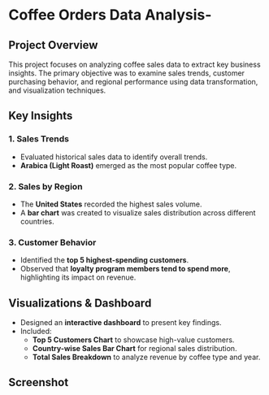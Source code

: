 # Coffee Orders Data Analysis-

## Project Overview
This project focuses on analyzing coffee sales data to extract key business insights. The primary objective was to examine sales trends, customer purchasing behavior, and regional performance using data transformation, and visualization techniques.

## Key Insights

### 1. Sales Trends
- Evaluated historical sales data to identify overall trends.
- **Arabica (Light Roast)** emerged as the most popular coffee type.

### 2. Sales by Region
- The **United States** recorded the highest sales volume.
- A **bar chart** was created to visualize sales distribution across different countries.

### 3. Customer Behavior
- Identified the **top 5 highest-spending customers**.
- Observed that **loyalty program members tend to spend more**, highlighting its impact on revenue.

## Visualizations & Dashboard
- Designed an **interactive dashboard** to present key findings.
- Included:
  - **Top 5 Customers Chart** to showcase high-value customers.
  - **Country-wise Sales Bar Chart** for regional sales distribution.
  - **Total Sales Breakdown** to analyze revenue by coffee type and year.

## Screenshot

